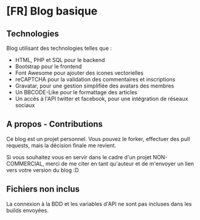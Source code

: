 [FR] Blog basique
=====================

Technologies
--------------------

Blog utilisant des technologies telles que :

* HTML, PHP et SQL pour le backend
* Bootstrap pour le frontend
* Font Awesome pour ajouter des icones vectorielles
* reCAPTCHA pour la validation des commentaires et inscriptions
* Gravatar, pour une gestion simplifiée des avatars des membres
* Un BBCODE-Like pour le formattage des articles
* Un accés à l'API twitter et facebook, pour une intégration de réseaux sociaux

A propos - Contributions
---------------

Ce blog est un projet personnel. Vous pouvez le forker, effectuer des pull requests, mais la décision finale me revient.

Si vous souhaitez vous en servir dans le cadre d'un projet NON-COMMERCIAL, merci de me citer en tant qu'auteur et de m'envoyer un lien vers votre version du blog :D

Fichiers non inclus
----------------------

La connexion à la BDD et les variables d'API ne sont pas incluses dans les builds envoyées.
